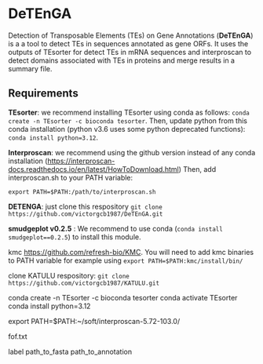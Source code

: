# DeTEnGA

Detection of Transposable Elements (TEs) on Gene Annotations (**DeTEnGA**) is a a tool to detect TEs in sequences annotated as gene ORFs. It uses the outputs of TEsorter for detect TEs in mRNA sequences and interproscan to detect domains associated with TEs in proteins and merge results in a summary file.

## Requirements

**TEsorter**: we recommend installing TEsorter using conda as follows: `conda create -n TEsorter -c bioconda tesorter`. Then, update python from this conda installation (python v3.6 uses some python deprecated functions): `conda install python=3.12`.

**Interproscan**: we recommend using the github version instead of any conda installation (https://interproscan-docs.readthedocs.io/en/latest/HowToDownload.html)
Then, add interproscan.sh to your PATH variable:

`export PATH=$PATH:/path/to/interproscan.sh`

**DETENGA**: just clone this respository `git clone https://github.com/victorgcb1987/DeTEnGA.git`



**smudgeplot v0.2.5** : We recommend to use conda (`conda install smudgeplot==0.2.5`) to install this module.  

kmc https://github.com/refresh-bio/KMC. You will need to add kmc binaries to PATH variable for example using `export PATH=$PATH:kmc/install/bin/`

clone KATULU respository: `git clone https://github.com/victorgcb1987/KATULU.git`

conda create -n TEsorter -c bioconda tesorter
conda activate TEsorter
conda install python=3.12

export PATH=$PATH:~/soft/interproscan-5.72-103.0/

fof.txt

label path_to_fasta  path_to_annotation
